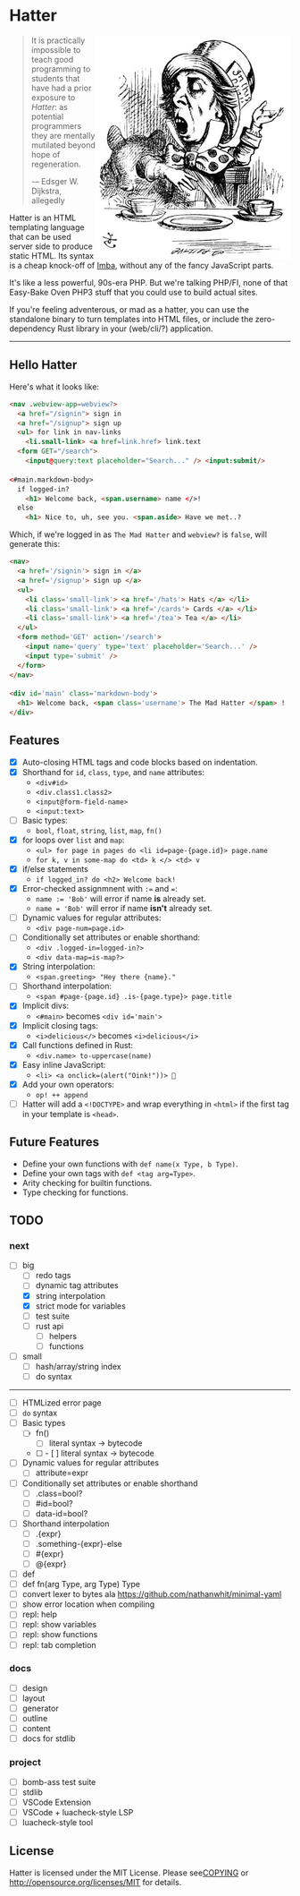 # Hatter

<img src="./img/rhetoric.jpg" align="right" width="350" alt="The Mad Hatter discussing Hatter" />

> It is practically impossible to teach good programming to students
> that have had a prior exposure to _Hatter_: as potential programmers
> they are mentally mutilated beyond hope of regeneration.
>
> -– Edsger W. Dijkstra, allegedly

Hatter is an HTML templating language that can be used server side to
produce static HTML. Its syntax is a cheap knock-off of
[Imba](https://imba.io), without any of the fancy JavaScript parts.

It's like a less powerful, 90s-era PHP. But we're talking PHP/FI, none
of that Easy-Bake Oven PHP3 stuff that you could use to build actual
sites.

If you're feeling adventerous, or mad as a hatter, you can use the
standalone binary to turn templates into HTML files, or include the
zero-dependency Rust library in your (web/cli/?) application.

---

## Hello Hatter

Here's what it looks like:

```html
<nav .webview-app=webview?>
  <a href="/signin"> sign in
  <a href="/signup"> sign up
  <ul> for link in nav-links
    <li.small-link> <a href=link.href> link.text
  <form GET="/search">
    <input@query:text placeholder="Search..." /> <input:submit/>

<#main.markdown-body>
  if logged-in?
    <h1> Welcome back, <span.username> name </>!
  else
    <h1> Nice to, uh, see you. <span.aside> Have we met..?
```

Which, if we're logged in as `The Mad Hatter` and `webview?` is
`false`, will generate this:

```html
<nav>
  <a href='/signin'> sign in </a>
  <a href='/signup'> sign up </a>
  <ul>
    <li class='small-link'> <a href='/hats'> Hats </a> </li>
    <li class='small-link'> <a href='/cards'> Cards </a> </li>
    <li class='small-link'> <a href='/tea'> Tea </a> </li>
  </ul>
  <form method='GET' action='/search'>
    <input name='query' type='text' placeholder='Search...' />
    <input type='submit' />
  </form>
</nav>

<div id='main' class='markdown-body'>
  <h1> Welcome back, <span class='username'> The Mad Hatter </span> !
</div>
```

## Features

- [x] Auto-closing HTML tags and code blocks based on indentation.
- [x] Shorthand for `id`, `class`, `type`, and `name` attributes:
  - `<div#id>`
  - `<div.class1.class2>`
  - `<input@form-field-name>`
  - `<input:text>`
- [ ] Basic types:
  - `bool`, `float`, `string`, `list`, `map`, `fn()`
- [x] for loops over `list` and `map`:
  - `<ul> for page in pages do <li id=page-{page.id}> page.name`
  - `for k, v in some-map do <td> k </> <td> v`
- [x] if/else statements
  - `if logged_in? do <h2> Welcome back!`
- [x] Error-checked assignmnent with `:=` and `=`:
  - `name := 'Bob'`  will error if name **is** already set.
  - `name = 'Bob'`  will error if name **isn't** already set.
- [ ] Dynamic values for regular attributes:
  - `<div page-num=page.id>`
- [ ] Conditionally set attributes or enable shorthand:
  - `<div .logged-in=logged-in?>`
  - `<div data-map=is-map?>`
- [x] String interpolation:
  - `<span.greeting> "Hey there {name}."`
- [ ] Shorthand interpolation:
  - `<span #page-{page.id} .is-{page.type}> page.title`
- [x] Implicit divs:
  - `<#main>` becomes `<div id='main'>`
- [x] Implicit closing tags:
  - `<i>delicious</>` becomes `<i>delicious</i>`
- [x] Call functions defined in Rust:
  - `<div.name> to-uppercase(name)`
- [x] Easy inline JavaScript:
  - `<li> <a onclick=(alert("Oink!"))> 🐷`
- [x] Add your own operators:
  - `op! ++ append`
- [ ] Hatter will add a `<!DOCTYPE>` and wrap everything in `<html>` if
  the first tag in your template is `<head>`.

## Future Features

- Define your own functions with `def name(x Type, b Type)`.
- Define your own tags with `def <tag arg=Type>`.
- Arity checking for builtin functions.
- Type checking for functions.

## TODO

### next

- [ ] big
  - [ ] redo tags
  - [ ] dynamic tag attributes
  - [x] string interpolation
  - [x] strict mode for variables
  - [ ] test suite
  - [ ] rust api
    - [ ] helpers
    - [ ] functions
- [ ] small
  - [ ] hash/array/string index
  - [ ] do syntax

----

- [ ] HTMLized error page
- [ ] `do` syntax
- [ ] Basic types
  - [ ] fn()
    - [ ] literal syntax -> bytecode
  - [ ] <tag>
    - [ ] literal syntax -> bytecode
- [ ] Dynamic values for regular attributes
  - [ ] attribute=expr
- [ ] Conditionally set attributes or enable shorthand
  - [ ] .class=bool?
  - [ ] #id=bool?
  - [ ] data-id=bool?
- [ ] Shorthand interpolation
  - [ ] .{expr}
  - [ ] .something-{expr}-else
  - [ ] #{expr}
  - [ ] @{expr}

- [ ] def <tag attr=Type>
- [ ] def fn(arg Type, arg Type) Type
- [ ] convert lexer to bytes ala https://github.com/nathanwhit/minimal-yaml
- [ ] show error location when compiling
- [ ] repl: help
- [ ] repl: show variables
- [ ] repl: show functions
- [ ] repl: tab completion

### docs

- [ ] design
- [ ] layout
- [ ] generator
- [ ] outline
- [ ] content
- [ ] docs for stdlib

### project

- [ ] bomb-ass test suite
- [ ] stdlib
- [ ] VSCode Extension
- [ ] VSCode + luacheck-style LSP
- [ ] luacheck-style tool

## License

Hatter is licensed under the MIT License. Please see[COPYING](COPYING)
or http://opensource.org/licenses/MIT for details.
